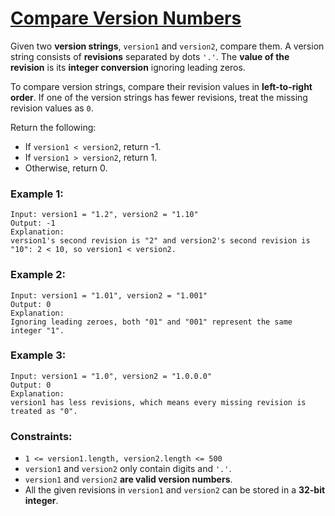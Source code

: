 [Compare Version Numbers](https://leetcode.com/problems/compare-version-numbers)
===
Given two **version strings**, `version1` and `version2`, compare them. A version string consists of **revisions**
separated by dots `'.'`. The **value of the revision** is its **integer conversion** ignoring leading zeros.

To compare version strings, compare their revision values in **left-to-right order**. If one of the version strings has
fewer revisions, treat the missing revision values as `0`.

Return the following:

- If `version1 < version2`, return -1.
- If `version1 > version2`, return 1.
- Otherwise, return 0.

### Example 1:

```
Input: version1 = "1.2", version2 = "1.10"
Output: -1
Explanation:
version1's second revision is "2" and version2's second revision is "10": 2 < 10, so version1 < version2.
```

### Example 2:

```
Input: version1 = "1.01", version2 = "1.001"
Output: 0
Explanation:
Ignoring leading zeroes, both "01" and "001" represent the same integer "1".
```

### Example 3:

```
Input: version1 = "1.0", version2 = "1.0.0.0"
Output: 0
Explanation:
version1 has less revisions, which means every missing revision is treated as "0".
```

### Constraints:

- `1 <= version1.length, version2.length <= 500`
- `version1` and `version2` only contain digits and `'.'`.
- `version1` and `version2` **are valid version numbers**.
- All the given revisions in `version1` and `version2` can be stored in a **32-bit integer**.

